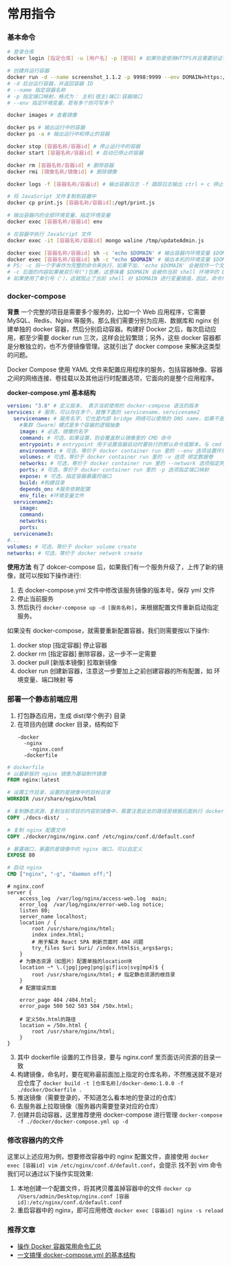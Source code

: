 # 常用指令

### 基本命令

```sh
# 登录仓库
docker login [指定仓库] -u [用户名] -p [密码] # 如果你是使用HTTPS并且需要验证仓库的SSL证书，你可能需要指定证书路径，使用--cert-dir选项。

# 创建并运行容器
docker run -d --name screenshot_1.1.2 -p 9998:9999 --env DOMAIN=https://gjdev.ecaiabc.com/ --env=YsDomain=https://ysdev.ecaiabc.com/ nexus.hooshine.com:8088/screenshot:1.1.2
# -d 后台运行容器，并返回容器 ID
# --name 指定容器名称
# -p 指定端口映射，格式为： 主机(宿主)端口:容器端口
# --env 指定环境变量，若有多个则可写多个

docker images # 查看镜像

docker ps # 输出运行中的容器
docker ps -a # 输出运行中和停止的容器

docker stop [容器名称/容器id] # 停止运行中的容器
docker start [容器名称/容器id] # 启动已停止的容器

docker rm [容器名称/容器id] # 删除容器
docker rmi [镜像名称/镜像id] # 删除镜像

docker logs -f [容器名称/容器id] # 输出容器日志 -f 跟踪日志输出 ctrl + c 停止输出

# 将 JavaScript 文件复制到容器中
docker cp print.js [容器名称/容器id]:/opt/print.js

# 输出容器内的全部环境变量、指定环境变量
docker exec [容器名称/容器id] env

# 在容器中执行 JavaScript 文件
docker exec -it [容器名称/容器id] mongo waline /tmp/updateAdmin.js

docker exec [容器名称/容器id] sh -c 'echo $DOMAIN' # 输出容器内环境变量 $DOMAIN 的值
docker exec [容器名称/容器id] sh -c "echo $DOMAIN" # 输出本机的环境变量 $DOMAIN 的值
# PS: -c 将一个字串作为完整的命令来执行，如果不加，'echo $DOMAIN' 会被视作一个文件的名称
# -c 后面的内容如果被双引号(")包裹，这意味着 $DOMAIN 会被你当前 shell 环境中的 DOMAIN 环境变量的值所替换。如果当前 shell 环境中没有设置 DOMAIN 环境变量，这条命令会输出一个空行。
# 如果使用了单引号（'），这就阻止了当前 shell 对 $DOMAIN 进行变量插值，因此，命令传递给容器内部的是字面量 echo $DOMAIN。在容器内部执行时，$DOMAIN 将被容器环境中的 DOMAIN 环境变量的值所替换，然后输出
```

### docker-compose

**背景**
一个完整的项目是需要多个服务的，比如一个 Web 应用程序，它需要 MySQL、Redis、Nginx 等服务。那么我们需要分别为应用、数据库和 nginx 创建单独的 docker 容器，然后分别启动容器。构建好 Docker 之后，每次启动应用，都至少需要 docker run 三次，这样会比较繁琐；另外，这些 docker 容器都是分散独立的，也不方便镜像管理。这就引出了 docker compose 来解决这类型的问题。

Docker Compose 使用 YAML 文件来配置应用程序的服务，包括容器映像、容器之间的网络连接、卷挂载以及其他运行时配置选项，它面向的是整个应用程序。

**docker-compose.yml 基本结构**

```yml
version: "3.8" # 定义版本， 表示当前使用的 docker-compose 语法的版本
services: # 服务，可以存在多个，就像下面的 servicename、servicename2
  servicename: # 服务名字，它也是内部 bridge 网络可以使用的 DNS name，如果不是集群模式相当于 docker run 的时候指定的一个名称，
    #集群（Swarm）模式是多个容器的逻辑抽象
    image: # 必选，镜像的名字
    command: # 可选，如果设置，则会覆盖默认镜像里的 CMD 命令
    entrypoint: # entrypoint 用于设置容器启动时要执行的默认命令或脚本。与 cmd 不同，entrypoint 用于指定容器启动时的主要命令，而 cmd 则提供额外的默认参数。
    environment: # 可选，等价于 docker container run 里的 --env 选项设置环境变量
    volumes: # 可选，等价于 docker container run 里的 -v 选项 绑定数据卷
    networks: # 可选，等价于 docker container run 里的 --network 选项指定网络
    ports: # 可选，等价于 docker container run 里的 -p 选项指定端口映射
    expose: # 可选，指定容器暴露的端口
    build: #构建目录
    depends_on: #服务依赖配置
    env_file: #环境变量文件
  servicename2:
    image:
    command:
    networks:
    ports:
  servicename3:
#...
volumes: # 可选，等价于 docker volume create
networks: # 可选，等价于 docker network create
```

**使用方法**
有了 dokcer-compose 后，如果我们有一个服务升级了，上传了新的镜像，就可以按如下操作进行:

1. 去 docker-compose.yml 文件中修改该服务镜像的版本号，保存 yml 文件
2. 停止当前服务
3. 然后执行 `docker-compose up -d [服务名称]`，来根据配置文件重新启动指定服务。

如果没有 docker-compose，就需要重新配置容器，我们则需要按以下操作:

1. docker stop [指定容器] 停止容器
2. docker rm [指定容器] 删除容器，这一步不一定需要
3. docker pull [新版本镜像] 拉取新镜像
4. docker run 创建新容器，注意这一步要加上之前创建容器的所有配置，如 环境变量、端口映射 等

### 部署一个静态前端应用

1. 打包静态应用，生成 dist(举个例子) 目录
2. 在项目内创建 docker 目录，结构如下
   ```
   -docker
     -nginx
       -nginx.conf
     -dockerfile
   ```

```dockerfile
# dockerfile
# 以最新版的 nginx 镜像为基础制作镜像
FROM nginx:latest

# 设置工作目录，设置的是镜像中的目标目录
WORKDIR /usr/share/nginx/html

# 复制静态资源，复制当前项目的内容到镜像中，需要注意此处的路径是根据后面执行 docker 命令的位置来设置的
COPY ./docs-dist/  .

# 复制 nginx 配置文件
COPY ./docker/nginx/nginx.conf /etc/nginx/conf.d/default.conf

# 暴露端口，暴露的是镜像中的 nginx 端口，可以自定义
EXPOSE 80

# 启动 nginx
CMD ["nginx", "-g", "daemon off;"]
```

```
# nginx.conf
server {
    access_log  /var/log/nginx/access-web.log  main;
    error_log  /var/log/nginx/error-web.log notice;
    listen 80;
    server_name localhost;
    location / {
        root /usr/share/nginx/html;
        index index.html;
        # 用于解决 React SPA 刷新页面时 404 问题
        try_files $uri $uri/ /index.html$is_args$args;
    }
    # 为静态资源（如图片）配置单独的location块
    location ~* \.(jpg|jpeg|png|gif|ico|svg|mp4)$ {
        root /usr/share/nginx/html; # 指定静态资源的根目录
    }
    # 配置错误页面

    error_page 404 /404.html;
    error_page 500 502 503 504 /50x.html;

    # 定义50x.html的路径
    location = /50x.html {
        root /usr/share/nginx/html;
    }
}

```

3. 其中 dockerfile 设置的工作目录，要与 nginx.conf 里页面访问资源的目录一致
4. 构建镜像，命名时，要在昵称最前面加上指定的仓库名称，不然推送就不是对应仓库了
   `docker build -t [仓库名称]/docker-demo:1.0.0 -f ./docker/Dockerfile .`
5. 推送镜像（需要登录的，不知道怎么看本地的登录过的仓库）
6. 去服务器上拉取镜像（服务器内需要登录对应的仓库）
7. 创建并启动容器，这里推荐使用 docker-compose 进行管理
   `docker-compose -f ./docker/docker-compose.yml up -d`

### 修改容器内的文件

这里以上述应用为例，想要修改容器中的 nginx 配置文件，直接使用 `docker exec [容器id] vim /etc/nginx/conf.d/default.conf`，会提示 找不到 vim 命令
我们可以通过以下操作实现效果:

1. 本地创建一个配置文件，将其拷贝覆盖掉容器中的文件
   `docker cp /Users/admin/Desktop/nginx.conf [容器id]:/etc/nginx/conf.d/default.conf`
2. 重启容器中的 nginx，即可应用修改
   `docker exec [容器id] nginx -s reload`

### 推荐文章

- [操作 Docker 容器常用命令汇总](https://juejin.cn/post/7333535323932147763?searchId=2024040118010409320C57F0E2242C7E45)
- [一文搞懂 docker-compose.yml 的基本结构](https://juejin.cn/post/7334929489196351538?searchId=20240402191353CF503A2C45A3AF11DC26)
